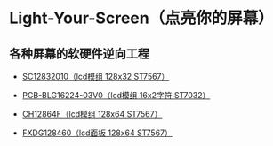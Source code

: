 # Light-Your-Screen（点亮你的屏幕）
##  各种屏幕的软硬件逆向工程

- [SC12832010（lcd模组  128x32  ST7567）](SC12832010/SC12832010.md)

- [PCB-BLG16224-03V0（lcd模组  16x2字符  ST7032）](PCB-BLG16224-03V0/PCB-BLG16224-03V0.md)

- [CH12864F（lcd模组  128x64  ST7567）](CH12864F/CH12864F.md)

- [FXDG128460（lcd面板  128x64 ST7567）](FXDG128460/FXDG128460.md)

